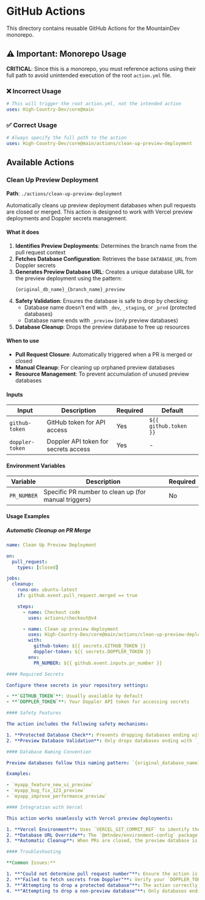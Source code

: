 # GitHub Actions

This directory contains reusable GitHub Actions for the MountainDev monorepo.

## ⚠️ Important: Monorepo Usage

**CRITICAL**: Since this is a monorepo, you must reference actions using their full path to avoid unintended execution of the root `action.yml` file.

### ❌ Incorrect Usage

```yaml
# This will trigger the root action.yml, not the intended action
uses: High-Country-Dev/core@main
```

### ✅ Correct Usage

```yaml
# Always specify the full path to the action
uses: High-Country-Dev/core@main/actions/clean-up-preview-deployment
```

## Available Actions

### Clean Up Preview Deployment

**Path**: `./actions/clean-up-preview-deployment`

Automatically cleans up preview deployment databases when pull requests are closed or merged. This action is designed to work with Vercel preview deployments and Doppler secrets management.

#### What it does

1. **Identifies Preview Deployments**: Determines the branch name from the pull request context
2. **Fetches Database Configuration**: Retrieves the base `DATABASE_URL` from Doppler secrets
3. **Generates Preview Database URL**: Creates a unique database URL for the preview deployment using the pattern:
   ```
   {original_db_name}_{branch_name}_preview
   ```
4. **Safety Validation**: Ensures the database is safe to drop by checking:
   - Database name doesn't end with `_dev`, `_staging`, or `_prod` (protected databases)
   - Database name ends with `_preview` (only preview databases)
5. **Database Cleanup**: Drops the preview database to free up resources

#### When to use

- **Pull Request Closure**: Automatically triggered when a PR is merged or closed
- **Manual Cleanup**: For cleaning up orphaned preview databases
- **Resource Management**: To prevent accumulation of unused preview databases

#### Inputs

| Input           | Description                          | Required | Default               |
| --------------- | ------------------------------------ | -------- | --------------------- |
| `github-token`  | GitHub token for API access          | Yes      | `${{ github.token }}` |
| `doppler-token` | Doppler API token for secrets access | Yes      | -                     |

#### Environment Variables

| Variable    | Description                                          | Required |
| ----------- | ---------------------------------------------------- | -------- |
| `PR_NUMBER` | Specific PR number to clean up (for manual triggers) | No       |

#### Usage Examples

##### Automatic Cleanup on PR Merge

```yaml
name: Clean Up Preview Deployment

on:
  pull_request:
    types: [closed]

jobs:
  cleanup:
    runs-on: ubuntu-latest
    if: github.event.pull_request.merged == true

    steps:
      - name: Checkout code
        uses: actions/checkout@v4

      - name: Clean up preview deployment
        uses: High-Country-Dev/core@main/actions/clean-up-preview-deployment
        with:
          github-token: ${{ secrets.GITHUB_TOKEN }}
          doppler-token: ${{ secrets.DOPPLER_TOKEN }}
        env:
          PR_NUMBER: ${{ github.event.inputs.pr_number }}

#### Required Secrets

Configure these secrets in your repository settings:

- **`GITHUB_TOKEN`**: Usually available by default
- **`DOPPLER_TOKEN`**: Your Doppler API token for accessing secrets

#### Safety Features

The action includes the following safety mechanisms:

1. **Protected Database Check**: Prevents dropping databases ending with `_dev`, `_staging`, or `_prod`
2. **Preview Database Validation**: Only drops databases ending with `_preview`

#### Database Naming Convention

Preview databases follow this naming pattern: `{original_database_name}{branch_name_snake_case}_preview`

Examples:

- `myapp_feature_new_ui_preview`
- `myapp_bug_fix_123_preview`
- `myapp_improve_performance_preview`

#### Integration with Vercel

This action works seamlessly with Vercel preview deployments:

1. **Vercel Environment**: Uses `VERCEL_GIT_COMMIT_REF` to identify the branch
2. **Database URL Override**: The `@mtndev/environment-config` package automatically overrides `DATABASE_URL` on Vercel with the preview database URL
3. **Automatic Cleanup**: When PRs are closed, the preview database is automatically dropped

#### Troubleshooting

**Common Issues:**

1. **"Could not determine pull request number"**: Ensure the action is triggered by a pull request event or provide `PR_NUMBER` environment variable
2. **"Failed to fetch secrets from Doppler"**: Verify your `DOPPLER_TOKEN` is valid and has access to the project
3. **"Attempting to drop a protected database"**: The action correctly prevents dropping production/staging databases
4. **"Attempting to drop a non-preview database"**: Only databases ending with `_preview` can be dropped
```
